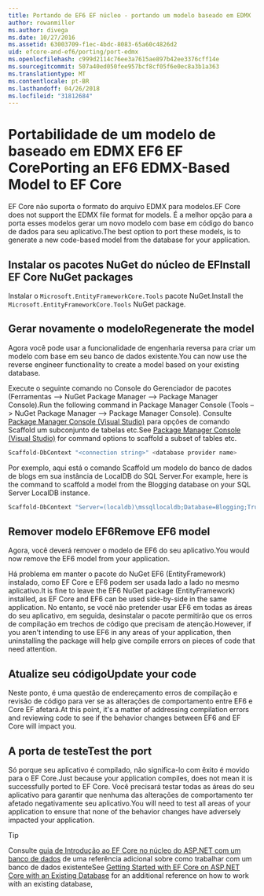 ```yaml
---
title: Portando de EF6 EF núcleo - portando um modelo baseado em EDMX
author: rowanmiller
ms.author: divega
ms.date: 10/27/2016
ms.assetid: 63003709-f1ec-4bdc-8083-65a60c4826d2
uid: efcore-and-ef6/porting/port-edmx
ms.openlocfilehash: c999d2114c76ee3a7615ae897b42ee3376cff14e
ms.sourcegitcommit: 507a40ed050fee957bcf8cf05f6e0ec8a3b1a363
ms.translationtype: MT
ms.contentlocale: pt-BR
ms.lasthandoff: 04/26/2018
ms.locfileid: "31812684"
---
```

# <a name="porting-an-ef6-edmx-based-model-to-ef-core"></a><span data-ttu-id="20cde-102">Portabilidade de um modelo de baseado em EDMX EF6 EF Core</span><span class="sxs-lookup"><span data-stu-id="20cde-102">Porting an EF6 EDMX-Based Model to EF Core</span></span>

<span data-ttu-id="20cde-103">EF Core não suporta o formato do arquivo EDMX para modelos.</span><span class="sxs-lookup"><span data-stu-id="20cde-103">EF Core does not support the EDMX file format for models.</span></span> <span data-ttu-id="20cde-104">É a melhor opção para a porta esses modelos gerar um novo modelo com base em código do banco de dados para seu aplicativo.</span><span class="sxs-lookup"><span data-stu-id="20cde-104">The best option to port these models, is to generate a new code-based model from the database for your application.</span></span>

## <a name="install-ef-core-nuget-packages"></a><span data-ttu-id="20cde-105">Instalar os pacotes NuGet do núcleo de EF</span><span class="sxs-lookup"><span data-stu-id="20cde-105">Install EF Core NuGet packages</span></span>

<span data-ttu-id="20cde-106">Instalar o `Microsoft.EntityFrameworkCore.Tools` pacote NuGet.</span><span class="sxs-lookup"><span data-stu-id="20cde-106">Install the `Microsoft.EntityFrameworkCore.Tools` NuGet package.</span></span>

## <a name="regenerate-the-model"></a><span data-ttu-id="20cde-107">Gerar novamente o modelo</span><span class="sxs-lookup"><span data-stu-id="20cde-107">Regenerate the model</span></span>

<span data-ttu-id="20cde-108">Agora você pode usar a funcionalidade de engenharia reversa para criar um modelo com base em seu banco de dados existente.</span><span class="sxs-lookup"><span data-stu-id="20cde-108">You can now use the reverse engineer functionality to create a model based on your existing database.</span></span>

<span data-ttu-id="20cde-109">Execute o seguinte comando no Console do Gerenciador de pacotes (Ferramentas –> NuGet Package Manager –> Package Manager Console).</span><span class="sxs-lookup"><span data-stu-id="20cde-109">Run the following command in Package Manager Console (Tools –> NuGet Package Manager –> Package Manager Console).</span></span> <span data-ttu-id="20cde-110">Consulte [Package Manager Console (Visual Studio)](../../core/miscellaneous/cli/powershell.md) para opções de comando Scaffold um subconjunto de tabelas etc.</span><span class="sxs-lookup"><span data-stu-id="20cde-110">See [Package Manager Console (Visual Studio)](../../core/miscellaneous/cli/powershell.md) for command options to scaffold a subset of tables etc.</span></span>

``` powershell
Scaffold-DbContext "<connection string>" <database provider name>
```

<span data-ttu-id="20cde-111">Por exemplo, aqui está o comando Scaffold um modelo do banco de dados de blogs em sua instância de LocalDB do SQL Server.</span><span class="sxs-lookup"><span data-stu-id="20cde-111">For example, here is the command to scaffold a model from the Blogging database on your SQL Server LocalDB instance.</span></span>

``` powershell
Scaffold-DbContext "Server=(localdb)\mssqllocaldb;Database=Blogging;Trusted_Connection=True;" Microsoft.EntityFrameworkCore.SqlServer
```

## <a name="remove-ef6-model"></a><span data-ttu-id="20cde-112">Remover modelo EF6</span><span class="sxs-lookup"><span data-stu-id="20cde-112">Remove EF6 model</span></span>

<span data-ttu-id="20cde-113">Agora, você deverá remover o modelo de EF6 do seu aplicativo.</span><span class="sxs-lookup"><span data-stu-id="20cde-113">You would now remove the EF6 model from your application.</span></span>

<span data-ttu-id="20cde-114">Há problema em manter o pacote do NuGet EF6 (EntityFramework) instalado, como EF Core e EF6 podem ser usada lado a lado no mesmo aplicativo.</span><span class="sxs-lookup"><span data-stu-id="20cde-114">It is fine to leave the EF6 NuGet package (EntityFramework) installed, as EF Core and EF6 can be used side-by-side in the same application.</span></span> <span data-ttu-id="20cde-115">No entanto, se você não pretender usar EF6 em todas as áreas do seu aplicativo, em seguida, desinstalar o pacote permitirão que os erros de compilação em trechos de código que precisam de atenção.</span><span class="sxs-lookup"><span data-stu-id="20cde-115">However, if you aren't intending to use EF6 in any areas of your application, then uninstalling the package will help give compile errors on pieces of code that need attention.</span></span>

## <a name="update-your-code"></a><span data-ttu-id="20cde-116">Atualize seu código</span><span class="sxs-lookup"><span data-stu-id="20cde-116">Update your code</span></span>

<span data-ttu-id="20cde-117">Neste ponto, é uma questão de endereçamento erros de compilação e revisão de código para ver se as alterações de comportamento entre EF6 e Core EF afetará.</span><span class="sxs-lookup"><span data-stu-id="20cde-117">At this point, it's a matter of addressing compilation errors and reviewing code to see if the behavior changes between EF6 and EF Core will impact you.</span></span>

## <a name="test-the-port"></a><span data-ttu-id="20cde-118">A porta de teste</span><span class="sxs-lookup"><span data-stu-id="20cde-118">Test the port</span></span>

<span data-ttu-id="20cde-119">Só porque seu aplicativo é compilado, não significa-lo com êxito é movido para o EF Core.</span><span class="sxs-lookup"><span data-stu-id="20cde-119">Just because your application compiles, does not mean it is successfully ported to EF Core.</span></span> <span data-ttu-id="20cde-120">Você precisará testar todas as áreas do seu aplicativo para garantir que nenhuma das alterações de comportamento ter afetado negativamente seu aplicativo.</span><span class="sxs-lookup"><span data-stu-id="20cde-120">You will need to test all areas of your application to ensure that none of the behavior changes have adversely impacted your application.</span></span>

> [!TIP]
> <span data-ttu-id="20cde-121">Consulte [guia de Introdução ao EF Core no núcleo do ASP.NET com um banco de dados](xref:core/get-started/aspnetcore/existing-db) de uma referência adicional sobre como trabalhar com um banco de dados existente</span><span class="sxs-lookup"><span data-stu-id="20cde-121">See [Getting Started with EF Core on ASP.NET Core with an Existing Database](xref:core/get-started/aspnetcore/existing-db) for an additional reference on how to work with an existing database,</span></span> 
